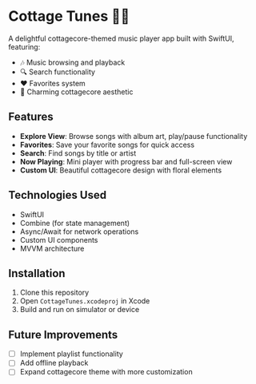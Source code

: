 # Cottage Tunes 🎵🌿

A delightful cottagecore-themed music player app built with SwiftUI, featuring:

- 🎶 Music browsing and playback
- 🔍 Search functionality
- ❤️ Favorites system
- 🎨 Charming cottagecore aesthetic

## Features

- **Explore View**: Browse songs with album art, play/pause functionality
- **Favorites**: Save your favorite songs for quick access
- **Search**: Find songs by title or artist
- **Now Playing**: Mini player with progress bar and full-screen view
- **Custom UI**: Beautiful cottagecore design with floral elements

## Technologies Used

- SwiftUI
- Combine (for state management)
- Async/Await for network operations
- Custom UI components
- MVVM architecture

## Installation

1. Clone this repository
2. Open `CottageTunes.xcodeproj` in Xcode
3. Build and run on simulator or device

## Future Improvements

- [ ] Implement playlist functionality
- [ ] Add offline playback
- [ ] Expand cottagecore theme with more customization
